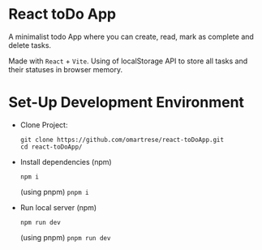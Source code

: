 # React toDo App

A minimalist todo App where you can create, read, mark as complete and delete tasks.

Made with `React` + `Vite`.
Using of localStorage API to store all tasks and their statuses in browser memory.


# Set-Up Development Environment

- Clone Project:
  ```
  git clone https://github.com/omartrese/react-toDoApp.git
  cd react-toDoApp/
  ```

- Install dependencies (npm)
  ```
  npm i
  ```
  (using pnpm)
  `pnpm i`

- Run local server (npm)
  ```
  npm run dev
  ```
  (using pnpm)
  `pnpm run dev`
  

